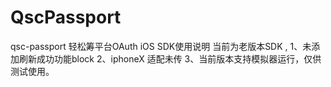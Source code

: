 # QscPassport
qsc-passport
轻松筹平台OAuth iOS SDK使用说明
当前为老版本SDK ,
1、未添加刷新成功功能block
2、iphoneX 适配未传
3、当前版本支持模拟器运行，仅供测试使用。

